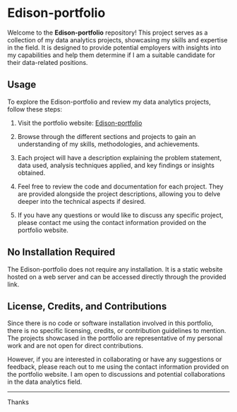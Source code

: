 # Edison-portfolio

Welcome to the **Edison-portfolio** repository! This project serves as a collection of my data analytics projects, showcasing my skills and expertise in the field. It is designed to provide potential employers with insights into my capabilities and help them determine if I am a suitable candidate for their data-related positions.

## Usage

To explore the Edison-portfolio and review my data analytics projects, follow these steps:

1. Visit the portfolio website: [Edison-portfolio]([https://edisongsa.github.io/Edison-portfolio/])

2. Browse through the different sections and projects to gain an understanding of my skills, methodologies, and achievements.

3. Each project will have a description explaining the problem statement, data used, analysis techniques applied, and key findings or insights obtained.

4. Feel free to review the code and documentation for each project. They are provided alongside the project descriptions, allowing you to delve deeper into the technical aspects if desired.

5. If you have any questions or would like to discuss any specific project, please contact me using the contact information provided on the portfolio website.

## No Installation Required

The Edison-portfolio does not require any installation. It is a static website hosted on a web server and can be accessed directly through the provided link.

## License, Credits, and Contributions

Since there is no code or software installation involved in this portfolio, there is no specific licensing, credits, or contribution guidelines to mention. The projects showcased in the portfolio are representative of my personal work and are not open for direct contributions.

However, if you are interested in collaborating or have any suggestions or feedback, please reach out to me using the contact information provided on the portfolio website. I am open to discussions and potential collaborations in the data analytics field.

---

Thanks

